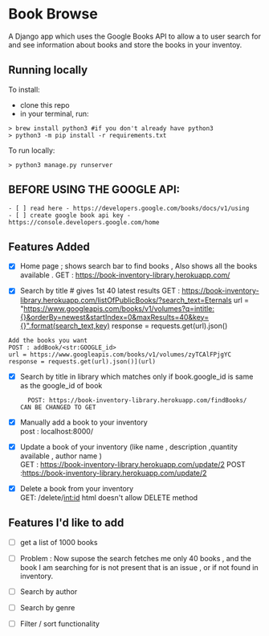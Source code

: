 # Book Browse

A Django app which uses the Google Books API to allow a to user search for and see information about books and store the books in your inventoy.


## Running locally

To install:

* clone this repo
* in your terminal, run:
  
``` 
> brew install python3 #if you don't already have python3
> python3 -m pip install -r requirements.txt
```

To run locally:

``` 
> python3 manage.py runserver
```

## BEFORE USING THE GOOGLE API:
	- [ ] read here - https://developers.google.com/books/docs/v1/using
	- [ ] create google book api key - https://console.developers.google.com/home


## Features Added 
- [x] Home page ; shows search bar to find books , Also shows all the books available .
	  GET : https://book-inventory-library.herokuapp.com/

- [x] Search by title # gives 1st 40 latest results
		GET : https://book-inventory-library.herokuapp.com/listOfPublicBooks/?search_text=Eternals
		url = "https://www.googleapis.com/books/v1/volumes?q=intitle:{}&orderBy=newest&startIndex=0&maxResults=40&key={}".format(search_text,key)
           	response = requests.get(url).json()
		
```
Add the books you want
POST : addBook/<str:GOOGLE_id> 
url = https://www.googleapis.com/books/v1/volumes/zyTCAlFPjgYC
response = requests.get(url).json()](url)
```
- [x] Search by title in library which matches only if book.google_id is same as the google_id of book 
		
		POST: https://book-inventory-library.herokuapp.com/findBooks/    CAN BE CHANGED TO GET 
- [x]  Manually add a book to your inventory 	
			post : localhost:8000/
- [x]  Update a book of your inventory 	(like name , description ,quantity available , author name )	
		GET : https://book-inventory-library.herokuapp.com/update/2
		POST :https://book-inventory-library.herokuapp.com/update/2
- [x]  Delete a book from your inventory 		
		GET:  /delete/<int:id>    html doesn't allow DELETE method 

## Features I'd like to add
- [ ] get a list of 1000 books 
- [ ] Problem : Now  supose the search fetches me only 40 books , and the book I am searching for is not present that is an issue , or if not found in inventory.
- [ ] Search by author
- [ ] Search by genre
- [ ] Filter / sort functionality



